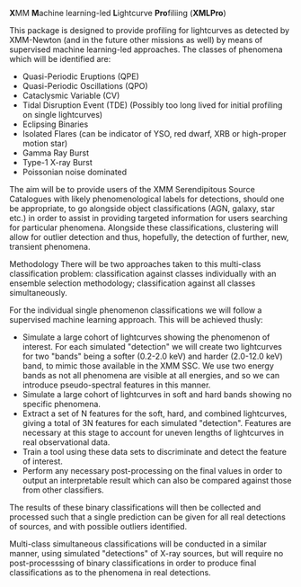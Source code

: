 **X**MM **M**achine learning-led **L**ightcurve **Pro**filiing (**XMLPro**)

This package is designed to provide profiling for lightcurves as detected by XMM-Newton (and in the future other missions as well) by means of supervised machine learning-led approaches. The classes of phenomena which will be identified are:

- Quasi-Periodic Eruptions (QPE)
- Quasi-Periodic Oscillations (QPO)
- Cataclysmic Variable (CV)
- Tidal Disruption Event (TDE) (Possibly too long lived for initial profiling on single lightcurves)
- Eclipsing Binaries
- Isolated Flares (can be indicator of YSO, red dwarf, XRB or high-proper motion star)
- Gamma Ray Burst
- Type-1 X-ray Burst
- Poissonian noise dominated

The aim will be to provide users of the XMM Serendipitous Source Catalogues with likely phenomenological labels for detections, should one be appropriate, to go alongside object classifications (AGN, galaxy, star etc.) in order to assist in providing targeted information for users searching for particular phenomena. Alongside these classifications, clustering will allow for outlier detection and thus, hopefully, the detection of further, new, transient phenomena.


Methodology
There will be two approaches taken to this multi-class classification problem: classification against classes individually with an ensemble selection methodology; classification against all classes simultaneously.


For the individual single phenomenon classifications we will follow a supervised machine learning approach. This will be achieved thusly:
- Simulate a large cohort of lightcurves showing the phenomenon of interest. For each simulated "detection" we will create two lightcurves for two "bands" being a softer (0.2-2.0 keV) and harder (2.0-12.0 keV) band, to mimic those available in the XMM SSC. We use two energy bands as not all phenomena are visible at all energies, and so we can introduce pseudo-spectral features in this manner.
- Simulate a large cohort of lightcurves in soft and hard bands showing no specific phenomena.
- Extract a set of N features for the soft, hard, and combined lightcurves, giving a total of 3N features for each simulated "detection". Features are necessary at this stage to account for uneven lengths of lightcurves in real observational data.
- Train a tool using these data sets to discriminate and detect the feature of interest.
- Perform any necessary post-processing on the final values in order to output an interpretable result which can also be compared against those from other classifiers.

The results of these binary classifications will then be collected and processed such that a single prediction can be given for all real detections of sources, and with possible outliers identified.

Multi-class simultaneous classifications will be conducted in a similar manner, using simulated "detections" of X-ray sources, but will require no post-processsing of binary classifications in order to produce final classifications as to the phenomena in real detections.
